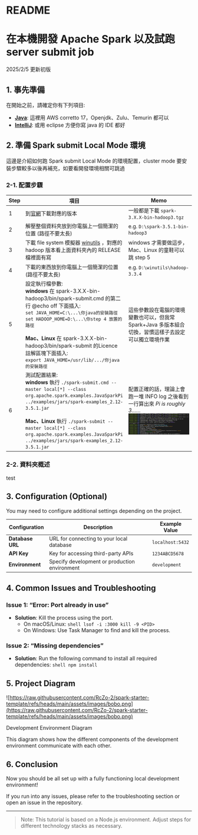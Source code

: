 # README

# 在本機開發 Apache Spark 以及試跑 server submit job

2025/2/5 更新初版

## 1. 事先準備

在開始之前，請確定你有下列項目:
- [**Java**](https://docs.aws.amazon.com/corretto/latest/corretto-17-ug/downloads-list.html): 這裡用 AWS corretto 17，Openjdk、Zulu、Temurin 都可以
- [**IntelliJ**](https://www.jetbrains.com/idea/download/): 或用 eclipse 方便你寫 java 的 IDE 都好

## 2. 準備 Spark submit Local Mode 環境

這邊是介紹如何跑 Spark submit Local Mode 的環境配置，cluster mode 要安裝步驟較多以後再補充，如要看開發環境相關可跳過

### 2-1. 配置步驟

| **Step** | **項目** | **Memo** |
| --- | --- | --- |
| 1 | 到[官網](https://archive.apache.org/dist/spark/)下載對應的版本 | 一般都是下載 `spark-3.X.X-bin-hadoop3.tgz` |
| 2 | 解壓整個資料夾放到你電腦上一個簡潔的位置 (路徑不要太長) | e.g. `D:\spark-3.5.1-bin-hadoop3` |
| 3 | 下載 file system 模擬器 [winutils](https://github.com/cdarlint/winutils/tree/master) ，對應的 hadoop 版本看上面資料夾內的 RELEASE 檔裡面有寫 | windows 才需要做這步，Mac、Linux 的童鞋可以跳 step 5 |
| 4 | 下載的東西放到你電腦上一個簡潔的位置 (路徑不要太長) | e.g. `D:\winutils\hadoop-3.3.4` |
| 5 | 設定執行檔參數:<br>**windows** 在 spark-3.X.X-bin-hadoop3/bin/spark-submit.cmd 的第二行 @echo off 下面插入:<br>`set JAVA_HOME=C:\...\你java的安裝路徑`<br>`set HADOOP_HOME=D:\...\你step 4 放置的路徑`<br><br>**Mac、Linux** 在 spark-3.X.X-bin-hadoop3/bin/spark-submit 的Licence 註解區塊下面插入:<br>`export JAVA_HOME=/usr/lib/.../你java的安裝路徑` | 這些參數設在電腦的環境變數也可以，但我常 Spark+Java 多版本組合切換，習慣這樣子去設定可以獨立環境作業 |
| 6 | 測試配置結果:<br>**windows** 執行 `./spark-submit.cmd --master local[*] --class org.apache.spark.examples.JavaSparkPi ../examples/jars/spark-examples_2.12-3.5.1.jar`<br><br>**Mac、Linux** 執行 `./spark-submit --master local[*] --class org.apache.spark.examples.JavaSparkPi ../examples/jars/spark-examples_2.12-3.5.1.jar` | 配置正確的話，理論上會跑一堆 INFO log 之後看到一行算出來 *Pi is roughly 3……* ![runPi](https://raw.githubusercontent.com/RcZo-2/spark-starter-template/refs/heads/main/assets/images/runPi.png)

### 2-2. 資料夾概述

test

## 3. Configuration (Optional)

You may need to configure additional settings depending on the project.

| Configuration | Description | Example Value |
| --- | --- | --- |
| **Database URL** | URL for connecting to your local database | `localhost:5432` |
| **API Key** | Key for accessing third-party APIs | `1234ABCD5678` |
| **Environment** | Specify development or production environment | `development` |

## 4. Common Issues and Troubleshooting

### Issue 1: “Error: Port already in use”

- **Solution**: Kill the process using the port.
    - On macOS/Linux:
    `shell lsof -i :3000 kill -9 <PID>`
    - On Windows: Use Task Manager to find and kill the process.

### Issue 2: “Missing dependencies”

- **Solution**: Run the following command to install all required dependencies:
`shell npm install`

## 5. Project Diagram

![https://raw.githubusercontent.com/RcZo-2/spark-starter-template/refs/heads/main/assets/images/bobo.png](https://raw.githubusercontent.com/RcZo-2/spark-starter-template/refs/heads/main/assets/images/bobo.png)

Development Environment Diagram

This diagram shows how the different components of the development environment communicate with each other.

## 6. Conclusion

Now you should be all set up with a fully functioning local development environment!

If you run into any issues, please refer to the troubleshooting section or open an issue in the repository.

---

> Note: This tutorial is based on a Node.js environment. Adjust steps for different technology stacks as necessary.
>
